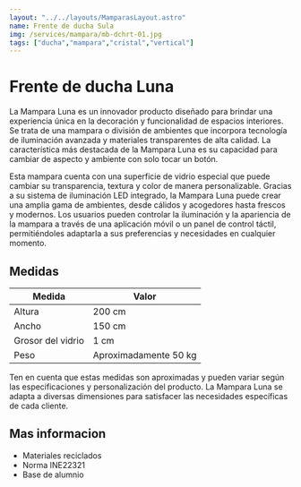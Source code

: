 ```yaml
---
layout: "../../layouts/MamparasLayout.astro"
name: Frente de ducha Sula
img: /services/mampara/mb-dchrt-01.jpg
tags: ["ducha","mampara","cristal","vertical"]
---
```

# Frente de ducha Luna

La Mampara Luna es un innovador producto diseñado para brindar una experiencia única en la decoración y funcionalidad de espacios interiores. Se trata de una mampara o división de ambientes que incorpora tecnología de iluminación avanzada y materiales transparentes de alta calidad. La característica más destacada de la Mampara Luna es su capacidad para cambiar de aspecto y ambiente con solo tocar un botón.

Esta mampara cuenta con una superficie de vidrio especial que puede cambiar su transparencia, textura y color de manera personalizable. Gracias a su sistema de iluminación LED integrado, la Mampara Luna puede crear una amplia gama de ambientes, desde cálidos y acogedores hasta frescos y modernos. Los usuarios pueden controlar la iluminación y la apariencia de la mampara a través de una aplicación móvil o un panel de control táctil, permitiéndoles adaptarla a sus preferencias y necesidades en cualquier momento.

## Medidas 

| **Medida**                  | **Valor**                 |
|-----------------------------|---------------------------|
| Altura                      | 200 cm                    |
| Ancho                       | 150 cm                    |
| Grosor del vidrio           | 1 cm                      |
| Peso                        | Aproximadamente 50 kg    |

Ten en cuenta que estas medidas son aproximadas y pueden variar según las especificaciones y personalización del producto. La Mampara Luna se adapta a diversas dimensiones para satisfacer las necesidades específicas de cada cliente.


## Mas informacion 

- Materiales reciclados
- Norma INE22321
- Base de alumnio